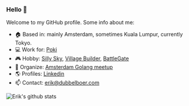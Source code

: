 ### Hello 👋

Welcome to my GitHub profile. Some info about me:

- 🏠 Based in: mainly Amsterdam, sometimes Kuala Lumpur, currently Tokyo.
- 💻 Work for: [Poki](https://poki.com)
- 🎮 Hobby: [Silly Sky](https://poki.com/en/g/silly-sky), [Village Builder](https://poki.com/en/g/village-builder), [BattleGate](https://store.steampowered.com/app/1625090/BattleGate/)
- 🤝 Organize: [Amsterdam Golang meetup](https://www.meetup.com/golang-amsterdam)
- 🌎 Profiles: [Linkedin](https://www.linkedin.com/in/erikdubbelboer/)
- 📫 Contact: [erik@dubbelboer.com](mailto:erik@dubbelboer.com)

![Erik's github stats](https://github-readme-stats.vercel.app/api?username=erikdubbelboer&show_icons=true&custom_title=Erik%27s%20GitHub%20Stats:)
